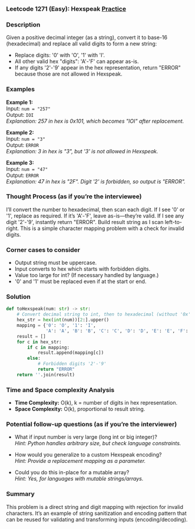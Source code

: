 ### Leetcode 1271 (Easy): Hexspeak [Practice](https://leetcode.com/problems/hexspeak)

### Description  
Given a positive decimal integer (as a string), convert it to base-16 (hexadecimal) and replace all valid digits to form a new string:
- Replace digits: '0' with 'O', '1' with 'I'.
- All other valid hex "digits": 'A'-'F' can appear as-is.
- If any digits '2'-'9' appear in the hex representation, return "ERROR" because those are not allowed in Hexspeak.

### Examples  

**Example 1:**  
Input: `num = "257"`  
Output: `IOI`  
*Explanation: 257 in hex is 0x101, which becomes "IOI" after replacement.*

**Example 2:**  
Input: `num = "3"`  
Output: `ERROR`  
*Explanation: 3 in hex is "3", but '3' is not allowed in Hexspeak.*

**Example 3:**  
Input: `num = "47"`  
Output: `ERROR`  
*Explanation: 47 in hex is "2F". Digit '2' is forbidden, so output is "ERROR".*


### Thought Process (as if you’re the interviewee)  

I’ll convert the number to hexadecimal, then scan each digit. If I see '0' or '1', replace as required. If it’s 'A'-'F', leave as-is—they’re valid.
If I see any digit '2'-'9', instantly return "ERROR". Build result string as I scan left-to-right.
This is a simple character mapping problem with a check for invalid digits.

### Corner cases to consider  
- Output string must be uppercase.
- Input converts to hex which starts with forbidden digits.
- Value too large for int? (If necessary handled by language.)
- '0' and '1' must be replaced even if at the start or end.

### Solution

```python
def toHexspeak(num: str) -> str:
    # Convert decimal string to int, then to hexadecimal (without '0x' prefix), uppercase
    hex_str = hex(int(num))[2:].upper()
    mapping = {'0': 'O', '1': 'I',
               'A': 'A', 'B': 'B', 'C': 'C', 'D': 'D', 'E': 'E', 'F': 'F'}
    result = []
    for c in hex_str:
        if c in mapping:
            result.append(mapping[c])
        else:
            # Forbidden digits '2'-'9'
            return "ERROR"
    return ''.join(result)
```

### Time and Space complexity Analysis  

- **Time Complexity:** O(k), k = number of digits in hex representation.
- **Space Complexity:** O(k), proportional to result string.


### Potential follow-up questions (as if you’re the interviewer)  

- What if input number is very large (long int or big integer)?  
  *Hint: Python handles arbitrary size, but check language constraints.*

- How would you generalize to a custom Hexspeak encoding?  
  *Hint: Provide a replacement mapping as a parameter.*

- Could you do this in-place for a mutable array?  
  *Hint: Yes, for languages with mutable strings/arrays.*

### Summary
This problem is a direct string and digit mapping with rejection for invalid characters. It’s an example of string sanitization and encoding pattern that can be reused for validating and transforming inputs (encoding/decoding).